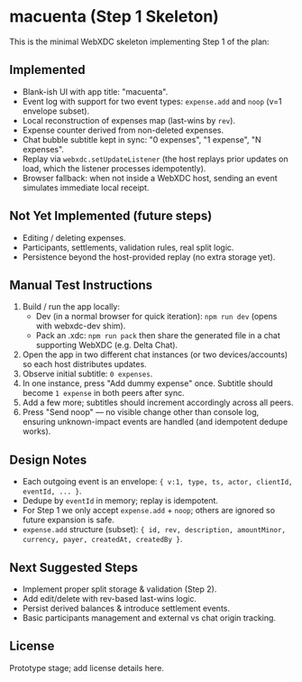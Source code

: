 macuenta (Step 1 Skeleton)
================================

This is the minimal WebXDC skeleton implementing Step 1 of the plan:

Implemented
-----------
- Blank-ish UI with app title: "macuenta".
- Event log with support for two event types: `expense.add` and `noop` (v=1 envelope subset).
- Local reconstruction of expenses map (last-wins by `rev`).
- Expense counter derived from non-deleted expenses.
- Chat bubble subtitle kept in sync: "0 expenses", "1 expense", "N expenses".
- Replay via `webxdc.setUpdateListener` (the host replays prior updates on load, which the listener processes idempotently).
- Browser fallback: when not inside a WebXDC host, sending an event simulates immediate local receipt.

Not Yet Implemented (future steps)
----------------------------------
- Editing / deleting expenses.
- Participants, settlements, validation rules, real split logic.
- Persistence beyond the host-provided replay (no extra storage yet).

Manual Test Instructions
-----------------------
1. Build / run the app locally:
   - Dev (in a normal browser for quick iteration):
     `npm run dev` (opens with webxdc-dev shim).
   - Pack an .xdc: `npm run pack` then share the generated file in a chat supporting WebXDC (e.g. Delta Chat).
2. Open the app in two different chat instances (or two devices/accounts) so each host distributes updates.
3. Observe initial subtitle: `0 expenses`.
4. In one instance, press "Add dummy expense" once. Subtitle should become `1 expense` in both peers after sync.
5. Add a few more; subtitles should increment accordingly across all peers.
6. Press "Send noop" — no visible change other than console log, ensuring unknown-impact events are handled (and idempotent dedupe works).

Design Notes
-----------
- Each outgoing event is an envelope: `{ v:1, type, ts, actor, clientId, eventId, ... }`.
- Dedupe by `eventId` in memory; replay is idempotent.
- For Step 1 we only accept `expense.add` + `noop`; others are ignored so future expansion is safe.
- `expense.add` structure (subset): `{ id, rev, description, amountMinor, currency, payer, createdAt, createdBy }`.

Next Suggested Steps
--------------------
- Implement proper split storage & validation (Step 2).
- Add edit/delete with rev-based last-wins logic.
- Persist derived balances & introduce settlement events.
- Basic participants management and external vs chat origin tracking.

License
-------
Prototype stage; add license details here.
